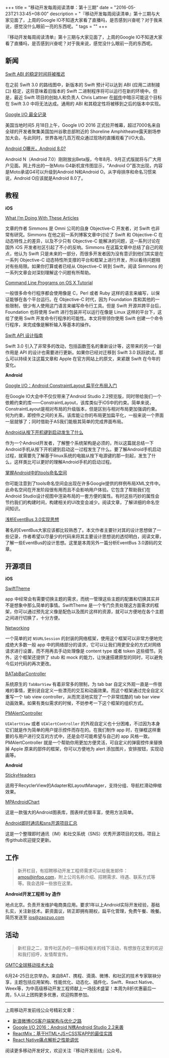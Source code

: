 +++
title = "移动开发每周阅读清单：第十三期"
date = "2016-05-23T21:33:45+08:00"
description = "『移动开发每周阅读清单』第十三期与大家见面了，上周的Google IO不知道大家看了直播吗，是否感到兴奋呢？对于我来说，感觉没什么眼前一亮的东西呢。"
tags = ""
+++

『移动开发每周阅读清单』第十三期与大家见面了，上周的Google IO不知道大家看了直播吗，是否感到兴奋呢？对于我来说，感觉没什么眼前一亮的东西呢。

## 新闻

[Swift ABI 的稳定时间将被推迟](http://ericasadun.com/2016/05/16/winding-down-swift-3-0-abi-stability-deferred/)

在之前 Swift 3.0 的路线图中，新版本的 Swift 预计可以达到 ABI (应用二进制接口) 稳定，这将意味着旧版本的 Swift 二进制程序将可以运行在新的环境中。但是，最近 Swift 项目的创始人和负责人 Chris Lattner 在[邮件](http://thread.gmane.org/gmane.comp.lang.swift.evolution/17276)中暗示可能这个目标在 Swift 3.0 中将无法达成。通用的 ABI 和其稳定性将被移到之后的版本中实现。

[Google I/O 最全记录](http://www.ifanr.com/658538)

美国当地时间5 月18日上午，Google I/O 2016 正式拉开帷幕，超过7000名来自全球的开发者聚集美国加州谷歌总部附近的 Shoreline Amphitheatre露天剧场参加大会。与此同时，世界各地几百万观众通过现场的直播观看了I/O大会。

[Android O曝光，Android 8.0?](http://news.mydrivers.com/1/483/483462.htm)

Android N（Android 7.0）刚刚放出Beta版，今年8月、9月正式版就将与广大用户见面。网上传出的一张Moto G4新机宣传图显示，“Android O”首次出现，内容是Moto承诺G4可以升级到Android N和Android O。从字母排序和命名习惯来说，Android O应该就是Android 8.0了。

## 教程

**iOS**

[What I’m Doing With These Articles](http://inessential.com/2016/05/18/what_im_doing_with_these_articles)

文章的作者 Simmons 是 Omni 公司的自身 Objective-C 开发者，对 Swift 也非常有研究。Simmons 在他之前一系列博客文章中讨论了 Swift 和 Objective-C 在动态特性上的差异，以及不少只有 Objective-C 能解决的问题，这一系列讨论在国外 iOS 开发者社区引起了不小的反响。Simmons 在这篇文章中总结了自己的观点，他认为 Swift 只是未来的一部分，而很多开发者因为没有意识到他们其实是在一系列 Objective-C 动态特性所支撑的平台和框架上进行开发，所以看待问题相对有些局限。如果你打算或者已经从 Objective-C 转到 Swift，阅读 Simmons 的一系列文章会对深刻理解这个问题有所帮助。

[Command Line Programs on OS X Tutorial](https://www.raywenderlich.com/128039/command-line-programs-os-x-tutorial)

一般很多命令行程序都会使用像是 C，Perl 或者 Ruby 这样的语言来编写，以保证能够在各个平台运行。在 Objective-C 时代，因为 Foundation 库和其他的一些限制，很少有人使用这门语言来编写命令行工具。但是 Swift 开源并跨平台后，Foundation 也将使用 Swift 进行包装并可以运行在像是 Linux 这样的平台下，这给了使用 Swift 开发命令行程序的可能性。本文将带领你使用 Swift 创建一个命令行程序，来完成像是解析输入等基本的操作。

[Swift API 设计指南](http://swift.gg/2016/05/18/api-design-guidelines/)

Swift 3.0 引入了非常多的改动，包括函数签名的重新设计等，这带来的另一个副作用是 API 的设计也需要进行更新。如果你已经对迁移到 Swift 3.0 跃跃欲试，那么可以持续关注这篇文章和 Apple 在官方网站上的原文，来紧跟 Swift 在今年的变化。

**Android**

[Google I/O：Android ConstraintLayout 扁平化布局入门](http://www.jianshu.com/p/792d2682c538)

在Google IO大会中不仅仅带来了Android Studio 2.2预览版，同时带给我们一个依赖约束的库——ConstraintLayout，该库类似于iOS中的约束。简单来说，ConstraintLayout是相对布局的升级版本，但是区别与相对布局更加强调约束。何为约束，即控件之间的关系。该库能让你的布局更加扁平化，一般来说一个界面一层就够了；同时借助于AS我们能极其简单的完成界面布局。

[Android从按下开机键到启动发生了什么](http://www.jianshu.com/p/b4aab68c12c0)

作为一个Android开发者，了解整个系统架构是必须的，所以这篇就总结一下Android手机从按下开机键到启动这一过程发生了什么。要了解Android手机启动过程，就需要先了解基于linux系统的电脑从按下电源键的那一刻起，发生了什么，这样类比可以更好的理解Android手机的启动过程。

[掌握Android中的tools命名空间](http://android.jobbole.com/83207/)

你可能注意到了tools命名空间会出现在许多Google提供的样例布局XML文件中。此命名空间在开发阶段很有用而且不会影响用户体验。它包含了帮助我们在Android Studio设计视图中渲染布局的一套方便的属性。有时这些巧妙的属性会节约我们的构建时间，构建相关的UI改变会减少。阅读文章，了解详细的命名空间知识。

[浅析EventBus 3.0实现思想](http://alighters.com/blog/2016/05/22/eventbus3-dot-0-analyze/)

著名的EventBus大家应该都比较熟悉了。本文作者主要针对其的设计思想做了一些记录，作者希望以尽量少的代码来将其主要设计思想说的透彻明白，阅读文章，了解一些EventBus的设计思想。这里是本周另外一篇分析EventBus 3.0源码的文章。

## 开源项目

**iOS**

[SwiftTheme](https://github.com/jiecao-fm/SwiftTheme)

app 中经常会有需要切换主题的需求，而统一管理这些主题的配置和切换其实并不是想象中那么简单的事情。SwiftTheme 是一个专门负责处理这方面需求的框架，你可以通过预先定义像是配色以及图片这样的资源，就可以方便地在各个主题之间进行切换了，十分方便。

[Networking](https://github.com/3lvis/Networking)

一个简单的对 `NSURLSession` 的封装的网络框架，使用这个框架可以非常方便地完成绝大多数一般 app 中的网络部分的请求，它可以让我们用更安全的方式对网络请求进行设置，而不用再去手动处理像是 content type 或者 token 这些细节。另外，这个框架还提供了 stub 和 mock 的能力，让快速搭建原型的同时，可以避免今后对代码的再次更改。

[BATabBarController](https://github.com/antiguab/BATabBarController)

系统原生的 `TabBarView` 有着非常多的限制，为 tab bar 自定义外观一直是一件很难的事情，更别说自定义一些漂亮的交互和动画效果。而这个框架通过完全自定义重写一个 tab view controller，从而灵活地实现了一个非常炫酷的 tab bar view 动画效果。如果有类似需求的时候，不妨参考一下这个框架的组织方式。

[PMAlertController](https://github.com/Codeido/PMAlertController)

`UIAlertView` 或者 `UIAlertController` 的外观自定义也十分困难，不过因为本身它们就是作为简单的用户提示控件而存在的。在我们制作 app 时，在弹框这样重要的与用户进行交互的方式中，还是会尽可能希望与自己的 app 风格一致。PMAlertController 就是一个帮助你用更加方便灵活，可自定义的弹窗控件来替换掉 Apple 原来的部件的框架，你可以方便地为 alert 添加图片，安排按钮，实现动画等。

**Android**

[StickyHeaders](https://github.com/ShamylZakariya/StickyHeaders)

适用于RecyclerView的Adapter和LayoutManager，支持分组、导航栏滑动伸缩效果。

[MPAndroidChart](https://github.com/ArthurHub/Android-Image-Cropper)

这是一款强大的Android图表库，图表样式很丰富，使用方法简单。

[Android即时通讯和sns开源项目汇总](https://github.com/CameloeAnthony/Perfect_IM_SNS)

这是一个整理即时通讯（IM）和社交系统（SNS）优秀开源项目的文档，项目上传github欢迎提交更新。

## 工作

> 新开栏目，有招聘移动开发工程师需求可以给我发邮件：amos@infoq.com，附上公司名称介绍、招聘需求、待遇、联系方式等等。我会选择一些放在这里。

**Android开发工程师 by 造作**

地点北京。负责开发维护电商类应用。要求1年以上Android实际开发经验，基础扎实，关注新技术。薪资面议，转正即拥有期权，扁平化管理，免费午餐、晚餐。简历发送至 ios@zaozuo.com

## 活动

> 新栏目之二，宣传社区办的一些移动相关的线下活动，有想放在这里的欢迎和我打招呼，友情帮宣传。

[GMTC全球移动技术大会](http://gmtc.geekbang.org/?utm_source=zhoubao&utm_medium=xuachuan02&utm_campaign=0523)

6月24-25日北京举办。来自BAT、携程、滴滴、微博、和社区的技术专家联袂分享，主题包括应用架构、性能优化、动态化、插件化、Swift、React Native、Weex等，为中高级移动开发工程师献上一场技术盛宴！本周为8折优惠最后一周，5人以上团购更多优惠，欢迎购票参加。

----

上周移动开发前线公众号精彩文章：

* [新浪微博iOS客户端架构与优化之路](http://mp.weixin.qq.com/s?__biz=MzA3ODg4MDk0Ng==&mid=2651112273&idx=1&sn=893a66a04e541a99b7bc4d7cf227e2f7#rd)
* [Google I/O 2016：Android N携Android Studio 2.2来袭](http://mp.weixin.qq.com/s?__biz=MzA3ODg4MDk0Ng==&mid=2651112276&idx=1&sn=c4f6c8d356028d58b37da187ae0ff136#rd)
* [ReactMix：基于HTML+JS+CSS写APP的最佳实践](http://mp.weixin.qq.com/s?__biz=MzA3ODg4MDk0Ng==&mid=2651112282&idx=1&sn=d4b706d5346844c486af902c7b1b7162#rd)
* [React Native痛点解析之性能调优](http://mp.weixin.qq.com/s?__biz=MzA3ODg4MDk0Ng==&mid=2651112293&idx=1&sn=866971daf7dba22186d2c09d1bac2418#rd)

阅读更多移动开发好文，欢迎关注『移动开发前线』公众号。
